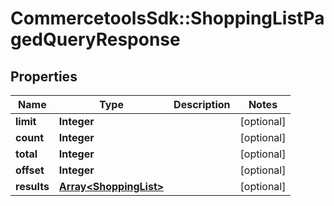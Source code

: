 # CommercetoolsSdk::ShoppingListPagedQueryResponse

## Properties
Name | Type | Description | Notes
------------ | ------------- | ------------- | -------------
**limit** | **Integer** |  | [optional] 
**count** | **Integer** |  | [optional] 
**total** | **Integer** |  | [optional] 
**offset** | **Integer** |  | [optional] 
**results** | [**Array&lt;ShoppingList&gt;**](ShoppingList.md) |  | [optional] 

